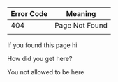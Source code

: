 |Error Code|    Meaning    |
| ------------- | ------------- |
|          404  | Page Not Found  |
|  |  |

If you found this page hi

How did you get here?

You not allowed to be here
